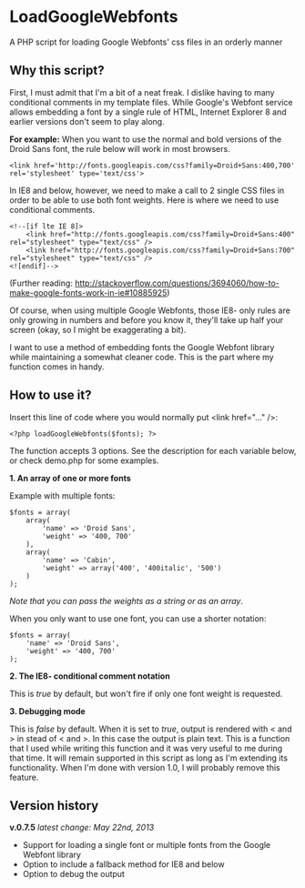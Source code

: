 LoadGoogleWebfonts
==================

A PHP script for loading Google Webfonts' css files in an orderly manner


Why this script?
----------------

First, I must admit that I'm a bit of a neat freak. I dislike having to many conditional comments in my template files. While Google's Webfont service allows embedding a font by a single rule of HTML, Internet Explorer 8 and earlier versions don't seem to play along.

**For example:**
When you want to use the normal and bold versions of the Droid Sans font, the rule below will work in most browsers.

	<link href='http://fonts.googleapis.com/css?family=Droid+Sans:400,700' rel='stylesheet' type='text/css'>

In IE8 and below, however, we need to make a call to 2 single CSS files in order to be able to use both font weights. Here is where we need to use conditional comments.

	<!--[if lte IE 8]>
		<link href="http://fonts.googleapis.com/css?family=Droid+Sans:400" rel="stylesheet" type="text/css" />
		<link href="http://fonts.googleapis.com/css?family=Droid+Sans:700" rel="stylesheet" type="text/css" />
	<![endif]-->

(Further reading: http://stackoverflow.com/questions/3694060/how-to-make-google-fonts-work-in-ie#10885925)

Of course, when using multiple Google Webfonts, those IE8- only rules are only growing in numbers and before you know it, they'll take up half your screen (okay, so I might be exaggerating a bit).

I want to use a method of embedding fonts the Google Webfont library while maintaining a somewhat cleaner code. This is the part where my function comes in handy.


How to use it?
-----------------

Insert this line of code where you would normally put &lt;link href="…" /&gt;:

	<?php loadGoogleWebfonts($fonts); ?>

The function accepts 3 options. See the description for each variable below, or check demo.php for some examples.

**1. An array of one or more fonts**

Example with multiple fonts:

	$fonts = array(
		array(
			'name' => 'Droid Sans',
			'weight' => '400, 700'
		),
		array(
			'name' => 'Cabin',
			'weight' => array('400', '400italic', '500')
		)
	);

*Note that you can pass the weights as a string or as an array*.

When you only want to use one font, you can use a shorter notation:

	$fonts = array(
		'name' => 'Droid Sans',
		'weight' => '400, 700'
	);

**2. The IE8- conditional comment notation**

This is *true* by default, but won't fire if only one font weight is requested.

**3. Debugging mode**

This is *false* by default. When it is set to *true*, output is rendered with &lt; and &gt; in stead of < and >. In this case the output is plain text.
This is a function that I used while writing this function and it was very useful to me during that time. It will remain supported in this script as long as I'm extending its functionality. When I'm done with version 1.0, I will probably remove this feature.


Version history
---------------

**v.0.7.5** *latest change: May 22nd, 2013*
- Support for loading a single font or multiple fonts from the Google Webfont library
- Option to include a fallback method for IE8 and below
- Option to debug the output